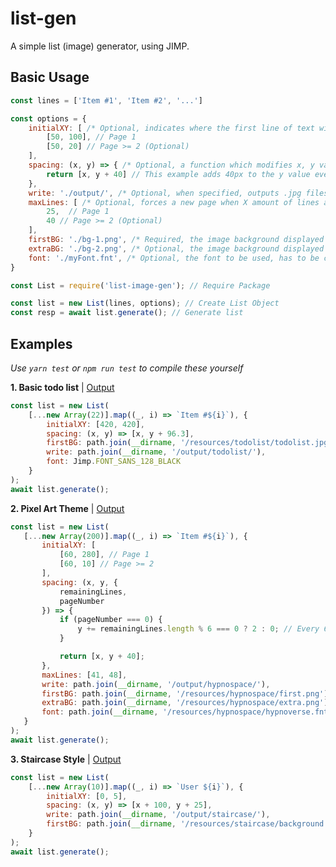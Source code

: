 # list-gen

A simple list (image) generator, using JIMP.

## Basic Usage

```js
const lines = ['Item #1', 'Item #2', '...']

const options = {
    initialXY: [ /* Optional, indicates where the first line of text will be placed on the page */
        [50, 100], // Page 1
        [50, 20] // Page >= 2 (Optional)
    ],
    spacing: (x, y) => { /* Optional, a function which modifies x, y values passed through it */
        return [x, y + 40] // This example adds 40px to the y value every new line
    },
    write: './output/', /* Optional, when specified, outputs .jpg files in addition to returning buffer(s) */
    maxLines: [ /* Optional, forces a new page when X amount of lines are on the page */
        25,  // Page 1
        40 // Page >= 2 (Optional)
    ],
    firstBG: './bg-1.png', /* Required, the image background displayed on the first (or subsequent) page */
    extraBG: './bg-2.png', /* Optional, the image background displayed on pages 2 and above */
    font: './myFont.fnt', /* Optional, the font to be used, has to be compatible with Jimp */
}
```

```js
const List = require('list-image-gen'); // Require Package

const list = new List(lines, options); // Create List Object
const resp = await list.generate(); // Generate list
```

## Examples

*Use `yarn test` or `npm run test` to compile these yourself*

**1. Basic todo list** | [Output](https://github.com/lorencerri/list-image-gen/tree/master/test/output/todolist)
```js
const list = new List(
    [...new Array(22)].map((_, i) => `Item #${i}`), {
        initialXY: [420, 420],
        spacing: (x, y) => [x, y + 96.3],
        firstBG: path.join(__dirname, '/resources/todolist/todolist.jpg'),
        write: path.join(__dirname, '/output/todolist/'),
        font: Jimp.FONT_SANS_128_BLACK
    }
);
await list.generate();
 ```
 
 **2. Pixel Art Theme** | [Output](https://github.com/lorencerri/list-image-gen/tree/master/test/output/hypnospace)
 ```js
 const list = new List(
    [...new Array(200)].map((_, i) => `Item #${i}`), {
        initialXY: [
            [60, 280], // Page 1
            [60, 10] // Page >= 2
        ],
        spacing: (x, y, {
            remainingLines,
            pageNumber
        }) => {
            if (pageNumber === 0) {
                y += remainingLines.length % 6 === 0 ? 2 : 0; // Every 6 items on the first page, add 2 to the y position
            }

            return [x, y + 40];
        },
        maxLines: [41, 48],
        write: path.join(__dirname, '/output/hypnospace/'),
        firstBG: path.join(__dirname, '/resources/hypnospace/first.png'),
        extraBG: path.join(__dirname, '/resources/hypnospace/extra.png'),
        font: path.join(__dirname, '/resources/hypnospace/hypnoverse.fnt')
    }
);
await list.generate();
```

**3. Staircase Style** | [Output](https://github.com/lorencerri/list-image-gen/tree/master/test/output/staircase)
```js
const list = new List(
    [...new Array(10)].map((_, i) => `User ${i}`), {
        initialXY: [0, 5],
        spacing: (x, y) => [x + 100, y + 25],
        write: path.join(__dirname, '/output/staircase/'),
        firstBG: path.join(__dirname, '/resources/staircase/background.png')
    }
);
await list.generate();
```

